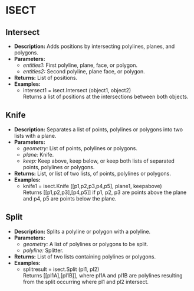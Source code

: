 # ISECT    

## Intersect  
* **Description:** Adds positions by intersecting polylines, planes, and polygons.  
* **Parameters:**  
  * *entities1:* First polyline, plane, face, or polygon.  
  * *entities2:* Second polyline, plane face, or polygon.  
* **Returns:** List of positions.  
* **Examples:**  
  * intersect1 = isect.Intersect (object1, object2)  
    Returns a list of positions at the intersections between both objects.
  
  
## Knife  
* **Description:** Separates a list of points, polylines or polygons into two lists with a plane.  
* **Parameters:**  
  * *geometry:* List of points, polylines or polygons.  
  * *plane:* Knife.  
  * *keep:* Keep above, keep below, or keep both lists of separated points, polylines or polygons.  
* **Returns:** List, or list of two lists, of points, polylines or polygons.  
* **Examples:**  
  * knife1 = isect.Knife ([p1,p2,p3,p4,p5], plane1, keepabove)  
    Returns [[p1,p2,p3],[p4,p5]] if p1, p2, p3 are points above the plane and p4, p5 are points below the plane.
  
  
## Split  
* **Description:** Splits a polyline or polygon with a polyline.  
* **Parameters:**  
  * *geometry:* A list of polylines or polygons to be split.  
  * *polyline:* Splitter.  
* **Returns:** List of two lists containing polylines or polygons.  
* **Examples:**  
  * splitresult = isect.Split (pl1, pl2)  
    Returns [[pl1A],[pl1B]], where pl1A and pl1B are polylines resulting from the split occurring where pl1 and pl2 intersect.
  
  
